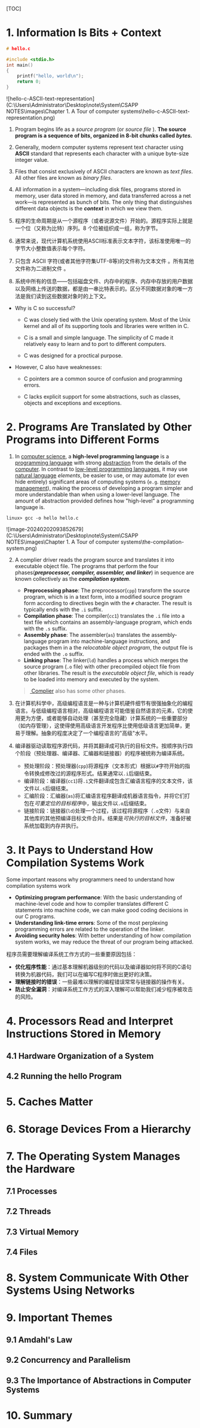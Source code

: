 [TOC]

# 1. Information Is Bits + Context

```c
# hello.c

#include <stdio.h>
int main()
{
    printf("hello, world\n");
    return 0;
}
```

![hello-c-ASCII-text-representation](C:\Users\Administrator\Desktop\note\System\CSAPP NOTES\images\Chapter 1. A Tour of computer systems\hello-c-ASCII-text-representation.png)

1. Program begins life as a *source program* (or *source file* ). **The source program is a sequence of bits, organized in 8-bit chunks called *bytes.***
2. Generally, modern computer systems represent text character using **ASCII** standard that represents each character with a unique byte-size integer value.
3. Files that consist exclusively of ASCII characters are known as *text files*. All other files are known as *binary files*.
4. All information in a system—including disk files, programs stored in memory, user data stored in memory, and data transferred across a net work—is represented as bunch of bits. The only thing that distinguishes different data objects is the ***context*** in which we view them.



1. 程序的生命周期是从一个源程序（或者说源文件）开始的。源程序实际上就是一个位（又称为比特）序列。8 个位被组织成一组，称为字节。
2. 通常来说，现代计算机系统使用ASCII标准表示文本字符，该标准使用唯一的字节大小整数值表示每个字符。
3. 只包含 ASCII 字符(或者其他字符集UTF-8等)的文件称为文本文件  。所有其他文件称为二进制文件  。
4. 系统中所有的信息——包括磁盘文件、内存中的程序、内存中存放的用户数据以及网络上传送的数据，都是由一串比特表示的。区分不同数据对象的唯一方法是我们读到这些数据对象时的上下文。



* Why is C so successful?

  - C was closely tied with the Unix operating system. Most of the Unix kernel and all of its supporting tools and libraries were written in C.

  - C is a small and simple language. The simplicity of C made it relatively easy to learn and to port to different computers.

  - C was designed for a proctical purpose.


* However, C also have weaknesses:

  - C pointers are a common source of confusion and programming errors.

  - C lacks explicit support for some abstractions, such as classes, objects and exceptions and exceptions.




# 2. Programs Are Translated by Other Programs into Different Forms



1. In [computer science](https://en.wikipedia.org/wiki/Computer_science), a **high-level programming language** is a [programming language](https://en.wikipedia.org/wiki/Programming_language) with strong [abstraction](https://en.wikipedia.org/wiki/Abstraction_(computer_science)) from the details of the [computer](https://en.wikipedia.org/wiki/Computer). In contrast to [low-level programming languages](https://en.wikipedia.org/wiki/Low-level_programming_language), it may use [natural language](https://en.wikipedia.org/wiki/Natural_language) *elements*, be easier to use, or may automate (or even hide entirely) significant areas of computing systems (`e.g`. [memory management](https://en.wikipedia.org/wiki/Memory_management)), making the process of developing a program simpler and more understandable than when using a lower-level language. The amount of abstraction provided defines how "high-level" a programming language is.



```shell
linux> gcc -o hello hello.c
```

![image-20240202093852679](C:\Users\Administrator\Desktop\note\System\CSAPP NOTES\images\Chapter 1. A Tour of computer systems\the-compilation-system.png)

2. A complier driver reads the program source and translates it into executable object file. The programs that perform the four phases(***preprocessor, compiler, assembler, and linker***) in sequence  are known collectively as the ***compilation system***.
   * **Preprocessing phase**: The preprocessor(`cpp`) transform the source program, which is in a text form, into a modified source program form according to directives begin with the `#` character. The result is typically ends with the `.i` suffix.
   * **Compilation phase**: The compiler(`cc1`) translates the `.i` file into a text file which contains an assembly-language program, which ends with the `.s` suffix.
   * **Assembly phase**: The assembler(`as`) translates the assembly-language program into machine-language instructions, and packages them in a the *relocatable object program*, the output file is ended with the `.o` suffix.
   * **Linking phase**: The linker(`ld`) handles a process which merges the source program (`.o` file) with other precompiled object file from other libraries. The result is the *executable object file*, which is ready to be loaded into memory and executed by the system.
   
   > <a href="https://en.wikipedia.org/wiki/Compiler" > Complier</a> also has some other phases.



1. 在计算机科学中，高级编程语言是一种与计算机硬件细节有很强抽象化的编程语言。与低级编程语言相对，高级编程语言可能借鉴自然语言的元素，它的使用更为方便，或者能够自动处理（甚至完全隐藏）计算系统的一些重要部分（如内存管理），这使得使用高级语言开发程序比使用低级语言更加简单，更易于理解。抽象的程度决定了一个编程语言的"高级"水平。
2. 编译器驱动读取程序源代码，并将其翻译成可执行的目标文件。按顺序执行四个阶段（预处理器、编译器、汇编器和链接器）的程序被统称为编译系统。
   * 预处理阶段：预处理器(`cpp`)将源程序（文本形式）根据以`#`字符开始的指令转换成修改过的源程序形式。结果通常以`.i`后缀结束。
   * 编译阶段：编译器(`cc1`)将`.i`文件翻译成包含汇编语言程序的文本文件，该文件以`.s`后缀结束。
   * 汇编阶段：汇编器(`as`)将汇编语言程序翻译成机器语言指令，并将它们打包在*可重定位的目标程序*中，输出文件以`.o`后缀结束。
   * 链接阶段：链接器(`ld`)处理一个过程，该过程将源程序（`.o`文件）与来自其他库的其他预编译目标文件合并。结果是*可执行的目标文件*，准备好被系统加载到内存并执行。

# 3. It Pays to Understand How Compilation Systems Work

Some important reasons why programmers need to understand how compilation systems work

* **Optimizing program performance**: With the basic understanding of machine-level code and how to compiler translates different C statements into machine code, we can make good coding decisions in our C programs. 
* **Understanding link-time errors**: Some of the most perplexing programming errors are related to the operation of the linker. 
* **Avoiding security holes**: With better understanding of how compilation system works, we may reduce the threat of our program being attacked.



程序员需要理解编译系统工作方式的一些重要原因包括：

- **优化程序性能**：通过基本理解机器级别的代码以及编译器如何将不同的C语句转换为机器代码，我们可以在编写C程序时做出更好的决策。
- **理解链接时的错误**：一些最难以理解的编程错误常常与链接器的操作有关。
- **防止安全漏洞**：对编译系统工作方式的深入理解可以帮助我们减少程序被攻击的风险。

# 4.  Processors Read and Interpret Instructions Stored in Memory



## 4.1 Hardware Organization of a System



## 4.2 Running the hello Program



# 5. Caches Matter



# 6. Storage Devices From a Hierarchy



# 7. The Operating System Manages the Hardware



## 7.1 Processes



## 7.2 Threads



## 7.3 Virtual Memory



## 7.4 Files



# 8. System Communicate With Other Systems Using Networks



# 9. Important Themes

## 9.1 Amdahl's Law



## 9.2 Concurrency and Parallelism



## 9.3 The Importance of Abstractions in Computer Systems



# 10. Summary

